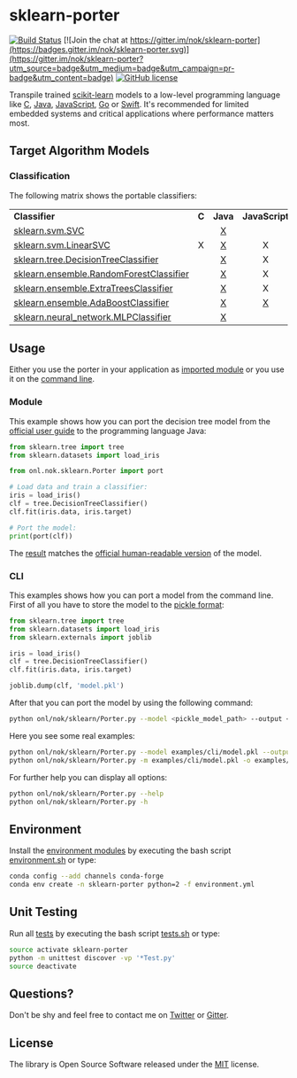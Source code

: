 
# sklearn-porter

[![Build Status](https://img.shields.io/travis/nok/sklearn-porter/master.svg)](https://travis-ci.org/nok/sklearn-porter)
[![Join the chat at https://gitter.im/nok/sklearn-porter](https://badges.gitter.im/nok/sklearn-porter.svg)](https://gitter.im/nok/sklearn-porter?utm_source=badge&utm_medium=badge&utm_campaign=pr-badge&utm_content=badge)
[![GitHub license](https://img.shields.io/badge/license-MIT-blue.svg)](https://raw.githubusercontent.com/nok/scikit-learn-model-porting/master/LICENSE.txt)

Transpile trained [scikit-learn](https://github.com/scikit-learn/scikit-learn) models to a low-level programming language like [C](https://en.wikipedia.org/wiki/C_(programming_language)), [Java](https://en.wikipedia.org/wiki/Java_(programming_language)), [JavaScript](https://en.wikipedia.org/wiki/JavaScript), [Go](https://en.wikipedia.org/wiki/Go_(programming_language)) or [Swift](https://en.wikipedia.org/wiki/Swift_(programming_language)). It's recommended for limited embedded systems and critical applications where performance matters most.


## Target Algorithm Models

### Classification

The following matrix shows the portable classifiers:

<table>
    <tbody>
        <tr>
            <td width="35%"><strong>Classifier</strong></td>
            <td align="center" width="13%"><strong>C</strong></td>
            <td align="center" width="13%"><strong>Java</strong></td>
            <td align="center" width="13%"><strong>JavaScript</strong></td>
            <td align="center" width="13%"><strong>Go</strong></td>
            <td align="center" width="13%"><strong>Swift</strong></td>
        </tr>
        <tr>
            <td><a href="http://scikit-learn.org/0.18/modules/generated/sklearn.svm.SVC.html">sklearn.svm.SVC</a></td>
            <td align="center"></td>
            <td align="center"><a href="examples/classifier/SVC/java/example.py">X</a></td>
            <td align="center"></td>
            <td align="center"></td>
            <td align="center"></td>
        </tr>
        <tr>
            <td><a href="http://scikit-learn.org/0.18/modules/generated/sklearn.svm.LinearSVC.html">sklearn.svm.LinearSVC</a></td>
            <td align="center">X</td>
            <td align="center"><a href="examples/classifier/LinearSVC/java/example.py">X</a></td>
            <td align="center">X</td>
            <td align="center"><a href="examples/classifier/LinearSVC/go/example.py">X</a></td>
            <td align="center"></td>
        </tr>
        <tr>
            <td><a href="http://scikit-learn.org/0.18/modules/generated/sklearn.tree.DecisionTreeClassifier.html">sklearn.tree.DecisionTreeClassifier</a></td>
            <td align="center"></td>
            <td align="center"><a href="examples/classifier/DecisionTreeClassifier/java/example.py">X</a></td>
            <td align="center">X</td>
            <td align="center"></td>
            <td align="center"></td>
        </tr>
        <tr>
            <td><a href="http://scikit-learn.org/0.18/modules/generated/sklearn.ensemble.RandomForestClassifier.html">sklearn.ensemble.RandomForestClassifier</a></td>
            <td align="center"></td>
            <td align="center"><a href="examples/classifier/RandomForestClassifier/java/example.py">X</a></td>
            <td align="center">X</td>
            <td align="center"></td>
            <td align="center"></td>
        </tr>
        <tr>
            <td><a href="http://scikit-learn.org/0.18/modules/generated/sklearn.ensemble.ExtraTreesClassifier.html">sklearn.ensemble.ExtraTreesClassifier</a></td>
            <td align="center"></td>
            <td align="center"><a href="examples/classifier/ExtraTreesClassifier/java/example.py">X</a></td>
            <td align="center">X</td>
            <td align="center"></td>
            <td align="center"></td>
        </tr>
        <tr>
            <td><a href="http://scikit-learn.org/0.18/modules/generated/sklearn.ensemble.AdaBoostClassifier.html">sklearn.ensemble.AdaBoostClassifier</a></td>
            <td align="center"></td>
            <td align="center"><a href="examples/classifier/AdaBoostClassifier/java/example.py">X</a></td>
            <td align="center"><a href="examples/classifier/AdaBoostClassifier/js/example.py">X</a></td>
            <td align="center"></td>
            <td align="center"></td>
        </tr>
        <tr>
            <td><a href="http://scikit-learn.org/0.18/modules/generated/sklearn.neural_network.MLPClassifier.html">sklearn.neural_network.MLPClassifier</a></td>
            <td align="center"></td>
            <td align="center"><a href="examples/classifier/MLPClassifier/java/example.py">X</a></td>
            <td align="center"></td>
            <td align="center"></td>
            <td align="center"></td>
        </tr>
    </tbody>
</table>


## Usage

Either you use the porter in your application as [imported module](#module) or you use it on the [command line](#cli). 


### Module

This example shows how you can port the decision tree model from the [official user guide](http://scikit-learn.org/stable/modules/tree.html#classification) to the programming language Java:

```python
from sklearn.tree import tree
from sklearn.datasets import load_iris

from onl.nok.sklearn.Porter import port

# Load data and train a classifier:
iris = load_iris()
clf = tree.DecisionTreeClassifier()
clf.fit(iris.data, iris.target)

# Port the model:
print(port(clf)) 
```

The [result](examples/classifier/decisiontree_predict.py) matches the [official human-readable version](http://scikit-learn.org/stable/_images/iris.svg) of the model.


### CLI

This examples shows how you can port a model from the command line. First of all you have to store the model to the [pickle format](http://scikit-learn.org/stable/modules/model_persistence.html#persistence-example):

```python
from sklearn.tree import tree
from sklearn.datasets import load_iris
from sklearn.externals import joblib

iris = load_iris()
clf = tree.DecisionTreeClassifier()
clf.fit(iris.data, iris.target)

joblib.dump(clf, 'model.pkl')
```

After that you can port the model by using the following command:

```sh
python onl/nok/sklearn/Porter.py --model <pickle_model_path> --output <output_file_path> [--language {c,java,js}]
```

Here you see some real examples:

```sh
python onl/nok/sklearn/Porter.py --model examples/cli/model.pkl --output examples/cli/Model.java --language java
python onl/nok/sklearn/Porter.py -m examples/cli/model.pkl -o examples/cli/Model.java -l java
```

For further help you can display all options:

```sh
python onl/nok/sklearn/Porter.py --help
python onl/nok/sklearn/Porter.py -h
```


## Environment

Install the [environment modules](environment.yml) by executing the bash script [environment.sh](environment.sh) or type:

```sh
conda config --add channels conda-forge
conda env create -n sklearn-porter python=2 -f environment.yml
```

## Unit Testing

Run all [tests](tests) by executing the bash script [tests.sh](tests.sh) or type:

```sh
source activate sklearn-porter
python -m unittest discover -vp '*Test.py'
source deactivate
```


## Questions?

Don't be shy and feel free to contact me on [Twitter](https://twitter.com/darius_morawiec) or [Gitter](https://gitter.im/nok/sklearn-porter).


## License

The library is Open Source Software released under the [MIT](license.txt) license.